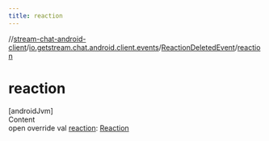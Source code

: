 ```yaml
---
title: reaction
---
```

//[stream-chat-android-client](../../../index.md)/[io.getstream.chat.android.client.events](../index.md)/[ReactionDeletedEvent](index.md)/[reaction](reaction.md)



# reaction  
[androidJvm]  
Content  
open override val [reaction](reaction.md): [Reaction](../../io.getstream.chat.android.client.models/Reaction/index.md)  



